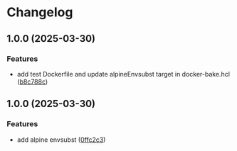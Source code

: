 # Changelog

## 1.0.0 (2025-03-30)


### Features

* add test Dockerfile and update alpineEnvsubst target in docker-bake.hcl ([b8c788c](https://github.com/trowaflo/docker-custom-images/commit/b8c788c335062504ad38b583d80296b43aaf975b))

## 1.0.0 (2025-03-30)


### Features

* add alpine envsubst ([0ffc2c3](https://github.com/trowaflo/docker-custom-images/commit/0ffc2c39cd591a73564346cd4793c1221b1c0aee))
